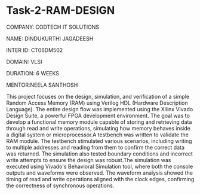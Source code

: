 # Task-2-RAM-DESIGN

COMPANY: CODTECH IT SOLUTIONS

NAME: DINDUKURTHI JAGADEESH

INTER ID: CT06DM502

DOMAIN: VLSI

DURATION: 6 WEEKS

MENTOR:NEELA SANTHOSH

This project focuses on the design, simulation, and verification of a simple Random Access Memory (RAM) using Verilog HDL (Hardware Description Language). The entire design flow was implemented using the Xilinx Vivado Design Suite, a powerful FPGA development environment. The goal was to develop a functional memory module capable of storing and retrieving data through read and write operations, simulating how memory behaves inside a digital system or microprocessor.A testbench was written to validate the RAM module. The testbench stimulated various scenarios, including writing to multiple addresses and reading from them to confirm the correct data was returned. The simulation also tested boundary conditions and incorrect write attempts to ensure the design was robust.The simulation was executed using Vivado's Behavioral Simulation tool, where both the console outputs and waveforms were observed. The waveform analysis showed the timing of read and write operations aligned with the clock edges, confirming the correctness of synchronous operations.
